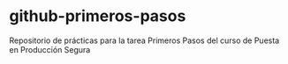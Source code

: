 # github-primeros-pasos
Repositorio de prácticas para la tarea Primeros Pasos del curso de Puesta en Producción Segura
